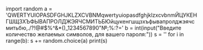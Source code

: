 import random
a = 'QWERTYUIOPASDFGHJKLZXCVBNMqwertyuiopasdfghjklzxcvbnmЙЦУКЕНГШЩЗХЪФЫВАПРОЛДЖЭЯЧСМИТЬБЮйцукенгшщзхъфывапролджэячсмитьбю,./?!@#$%^&*()_1234567890"№;%:?='
b = int(input("Введите количество желаемых символов, для вашего пароля:"))
s = ''
for i in range(b):
    s += random.choice(a)
print(s)
